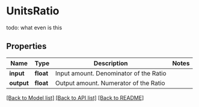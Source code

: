 # UnitsRatio

todo: what even is this

## Properties
Name | Type | Description | Notes
------------ | ------------- | ------------- | -------------
**input** | **float** | Input amount.  Denominator of the Ratio | 
**output** | **float** | Output amount. Numerator of the Ratio | 

[[Back to Model list]](../README.md#documentation-for-models) [[Back to API list]](../README.md#documentation-for-api-endpoints) [[Back to README]](../README.md)


